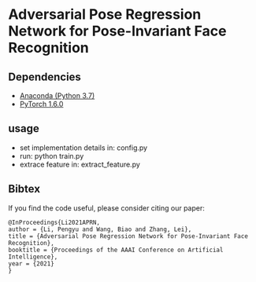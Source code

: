 Adversarial Pose Regression Network for Pose-Invariant Face Recognition
====






## Dependencies
* [Anaconda (Python 3.7)](https://www.anaconda.com/download/)
* [PyTorch 1.6.0](http://pytorch.org/)


## usage


* set implementation details in: config.py
* run: python train.py
* extrace feature in: extract_feature.py


## Bibtex

If you find the code useful, please consider citing our paper:
```
@InProceedings{Li2021APRN,
author = {Li, Pengyu and Wang, Biao and Zhang, Lei},
title = {Adversarial Pose Regression Network for Pose-Invariant Face Recognition},
booktitle = {Proceedings of the AAAI Conference on Artificial Intelligence},
year = {2021}
}
```